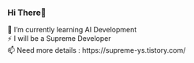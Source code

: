 ### Hi There👋

<p align="center">
<div width>🌱 I’m currently learning AI Development<br>⚡ I will be a Supreme Developer<br>📫 Need more details : https://supreme-ys.tistory.com/ </div>

<!--
**Supreme-YS/Supreme-YS** is a ✨ _special_ ✨ repository because its `README.md` (this file) appears on your GitHub profile.

Here are some ideas to get you started:

- 🔭 I’m currently working on ...
- 🌱 I’m currently learning ...
- 👯 I’m looking to collaborate on ...
- 🤔 I’m looking for help with ...
- 💬 Ask me about ...
- 📫 How to reach me: ...
- 😄 Pronouns: ...
- ⚡ Fun fact: ...
-->

